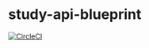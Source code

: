 # study-api-blueprint

[![CircleCI](https://circleci.com/gh/nakahashi/study-api-blueprint/tree/api-doc.svg?style=svg)](https://circleci.com/gh/nakahashi/study-api-blueprint/tree/api-doc)
